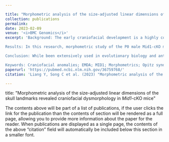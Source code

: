 ```yaml
---

title: "Morphometric analysis of the size-adjusted linear dimensions of the skull landmarks revealed craniofacial dysmorphology in <i>Mid1</i>-cKO mice"
collection: publications
permalink: 
date: 2023-02-09
venue: '<i>BMC Genomics</i>'
excerpt: 'Background: The early craniofacial development is a highly coordinated process involving neural crest cell migration, proliferation, epithelial apoptosis, and epithelial-mesenchymal transition (EMT). Both genetic defects and environmental factors can affect these processes and result in orofacial clefts. Mutations in MID1 gene cause X-linked Opitz Syndrome (OS), which is a congenital malformation characterized by craniofacial defects including cleft lip/palate (CLP). Previous studies demonstrated impaired neurological structure and function in Mid1 knockout mice, while no CLP was observed. However, given the highly variable severities of the facial manifestations observed in OS patients within the same family carrying identical genetic defects, subtle craniofacial malformations in Mid1 knockout mice could be overlooked in these studies. Therefore, we propose that a detailed morphometric analysis should be necessary to reveal mild craniofacial dysmorphologies that reflect the similar developmental defects seen in OS patients.\n

Results: In this research, morphometric study of the P0 male Mid1-cKO mice were performed using Procrustes superimposition as well as EMDA analysis of the size-adjusted three-dimensional coordinates of 105 skull landmarks, which were collected on the bone surface reconstructed using microcomputed tomographic images. Our results revealed the craniofacial deformation such as the increased dimension of the frontal and nasal bone in Mid1-cKO mice, in line with the most prominent facial features such as hypertelorism, prominent forehead, broad and/or high nasal bridge seen in OS patients.\n

Conclusion: While been extensively used in evolutionary biology and anthropology in the last decades, geometric morphometric analysis was much less used in developmental biology. Given the high interspecies variances in facial anatomy, the work presented in this research suggested the advantages of morphometric analysis in characterizing animal models of craniofacial developmental defects to reveal phenotypic variations and the underlining pathogenesis.\n

Keywords: Craniofacial anomalies; EMDA; MID1; Morphometrics; Opitz syndrome; Procrustes superimposition.'
paperurl: 'https://pubmed.ncbi.nlm.nih.gov/36759768/'
citation: 'Liang Y, Song C et al. (2023) "Morphometric analysis of the size-adjusted linear dimensions of the skull landmarks revealed craniofacial dysmorphology in <i>Mid1</i>-cKO mice"，<i>BMC Genomics</i>.  '

---
```


title: "Morphometric analysis of the size-adjusted linear dimensions of the skull landmarks revealed craniofacial dysmorphology in _Mid1_-cKO mice"

The contents above will be part of a list of publications, if the user clicks the link for the publication than the contents of section will be rendered as a full page, allowing you to provide more information about the paper for the reader. When publications are displayed as a single page, the contents of the above “citation” field will automatically be included below this section in a smaller font.
